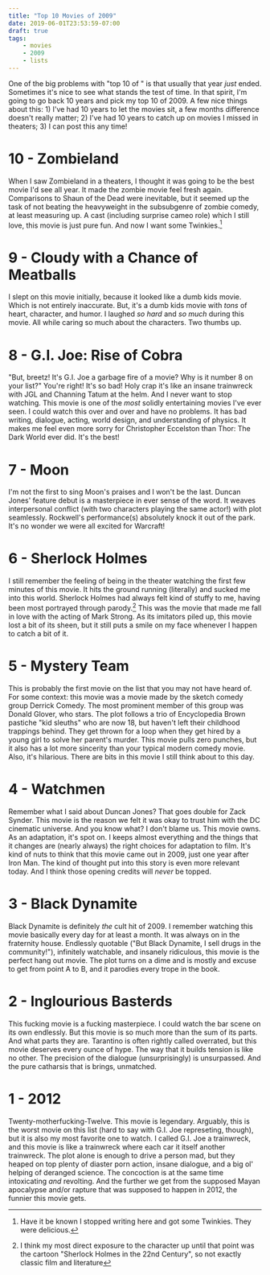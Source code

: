 ```yaml
---
title: "Top 10 Movies of 2009"
date: 2019-06-01T23:53:59-07:00
draft: true
tags:
    - movies
    - 2009
    - lists
---
```


One of the big problems with "top 10 of <previous year>" is that usually that year _just_ ended. Sometimes it's nice to see what stands the test of time. In that spirit, I'm going to go back 10 years and pick my top 10 of 2009. A few nice things about this: 1) I've had 10 years to let the movies sit, a few months difference doesn't really matter; 2) I've had 10 years to catch up on movies I missed in theaters; 3) I can post this any time!

# 10 - Zombieland

When I saw Zombieland in a theaters, I thought it was going to be the best movie I'd see all year. It made the zombie movie feel fresh again. Comparisons to Shaun of the Dead were inevitable, but it seemed up the task of not beating the heavyweight in the subsubgenre of zombie comedy, at least measuring up. A cast (including surprise cameo role) which I still love, this movie is just pure fun. And now I want some Twinkies.[^1]

# 9 - Cloudy with a Chance of Meatballs

I slept on this movie initially, because it looked like a dumb kids movie. Which is not entirely inaccurate. But, it's a dumb kids movie with _tons_ of heart, character, and humor. I laughed _so hard_ and _so much_ during this movie. All while caring so much about the characters. Two thumbs up.

# 8 - G.I. Joe: Rise of Cobra

"But, breetz! It's G.I. Joe a garbage fire of a movie? Why is it number 8 on your list?" You're right! It's so bad! Holy crap it's like an insane trainwreck with JGL and Channing Tatum at the helm. And I never want to stop watching. This movie is one of the _most_ solidly entertaining movies I've ever seen. I could watch this over and over and have no problems. It has bad writing, dialogue, acting, world design, and understanding of physics. It makes me feel even more sorry for Christopher Eccelston than Thor: The Dark World ever did. It's the best!

# 7 - Moon

I'm not the first to sing Moon's praises and I won't be the last. Duncan Jones' feature debut is a masterpiece in ever sense of the word. It weaves interpersonal conflict (with two characters playing the same actor!) with plot seamlessly. Rockwell's performance(s) absolutely knock it out of the park. It's no wonder we were all excited for Warcraft!

# 6 - Sherlock Holmes

I still remember the feeling of being in the theater watching the first few minutes of this movie. It hits the ground running (literally) and sucked me into this world. Sherlock Holmes had always felt kind of stuffy to me, having been most portrayed through parody.[^2] This was the movie that made me fall in love with the acting of Mark Strong. As its imitators piled up, this movie lost a bit of its sheen, but it still puts a smile on my face whenever I happen to catch a bit of it.

# 5 - Mystery Team

This is probably the first movie on the list that you may not have heard of. For some context: this movie was a movie made by the sketch comedy group Derrick Comedy. The most prominent member of this group was Donald Glover, who stars. The plot follows a trio of Encyclopedia Brown pastiche "kid sleuths" who are now 18, but haven't left their childhood trappings behind. They get thrown for a loop when they get hired by a young girl to solve her parent's murder. This movie pulls zero punches, but it also has a lot more sincerity than your typical modern comedy movie. Also, it's hilarious. There are bits in this movie I still think about to this day.

# 4 - Watchmen

Remember what I said about Duncan Jones? That goes double for Zack Synder. This movie is the reason we felt it was okay to trust him with the DC cinematic universe. And you know what? I don't blame us. This movie owns. As an adaptation, it's spot on. I keeps almost everything and the things that it changes are (nearly always) the right choices for adaptation to film. It's kind of nuts to think that this movie came out in 2009, just one year after Iron Man. The kind of thought put into this story is even more relevant today. And I think those opening credits will _never_ be topped.

# 3 - Black Dynamite

Black Dynamite is definitely _the_ cult hit of 2009. I remember watching this movie basically every day for at least a month. It was always on in the fraternity house. Endlessly quotable ("But Black Dynamite, I sell drugs in the community!"), infinitely watchable, and insanely ridiculous, this movie is the perfect hang out movie. The plot turns on a dime and is mostly and excuse to get from point A to B, and it parodies every trope in the book.

# 2 - Inglourious Basterds

This fucking movie is a fucking masterpiece. I could watch the bar scene on its own endlessly. But this movie is so much more than the sum of its parts. And what parts they are. Tarantino is often rightly called overrated, but this movie deserves every ounce of hype. The way that it builds tension is like no other. The precision of the dialogue (unsurprisingly) is unsurpassed. And the pure catharsis that is brings, unmatched.

# 1 - 2012

Twenty-motherfucking-Twelve. This movie is legendary. Arguably, this is the worst movie on this list (hard to say with G.I. Joe represeting, though), but it is also my most favorite one to watch. I called G.I. Joe a trainwreck, and this movie is like a trainwreck where each car it itself another trainwreck. The plot alone is enough to drive a person mad, but they heaped on top plenty of diaster porn action, insane dialogue, and a big ol' helping of deranged science. The concoction is at the same time intoxicating _and_ revolting. And the further we get from the supposed Mayan apocalypse and/or rapture that was supposed to happen in 2012, the funnier this movie gets.

[^1]: Have it be known I stopped writing here and got some Twinkies. They were delicious.
[^2]: I think my most direct exposure to the character up until that point was the cartoon "Sherlock Holmes in the 22nd Century", so not exactly classic film and literature
